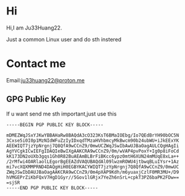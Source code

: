 # Hi
Hi,I am Ju33Huang22.

Just a common Linux user and do sth instered

# Contact me
Email:ju33huang22@proton.me

## GPG Public Key
If u want send me sth important,just use this
```
-----BEGIN PGP PUBLIC KEY BLOCK-----

mDMEZWqJSxYJKwYBBAHaRw8BAQdA3cO323KsT6BMaIOEbg/Io7QEdBrYH90bOC5N
3Cxse5i0I0p1MzNIdWFuZzIyIDxqdTMzaHVhbmcyMkBwcm90b24ubWU+iJkEExYK
AEEWIQT7jzYpNrgnj7Q8QfA9wCCnZ9/0mwUCZWqJSwIbAwUJBaOagAULCQgHAgIi
AgYVCgkICwIEFgIDAQIeBwIXgAAKCRA9wCCnZ9/0m/wVAP4pvPoxY+Ig0p8iFoCd
kK173DN2oUXb3gqs1Gh0R82BuAEAmBLBrFiBKcc6ypz0mtH6XUN24mMUqE8xLa++
/2rMfwi4OARlaolLEgorBgEEAZdVAQUBAQdAl09lwzmROWU4jtbwqBLuIYsr+1Az
mi7vcXQXMMPRND4DAQgHiH0EGBYKACYWIQT7jzYpNrgnj7Q8QfA9wCCnZ9/0mwUC
ZWqJSwIbDAUJBaOagAAKCRA9wCCnZ9/0m4pXAP9Kdh/m6yuaxjCzlF0MR3MU+/D9
hVMGEPrZiKbFQxV7HgD1Gyr//5Gov1lGRjx7YeZh6nSrL+cpkT3PZ6baPK2FDw==
=sjSR
-----END PGP PUBLIC KEY BLOCK-----

```
